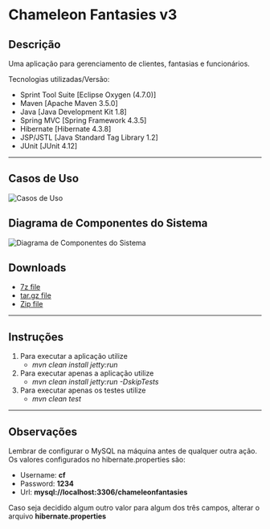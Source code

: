 # Chameleon Fantasies v3

## Descrição
Uma aplicação para gerenciamento de clientes, fantasias e funcionários.

Tecnologias utilizadas/Versão: 
 * Sprint Tool Suite [Eclipse Oxygen (4.7.0)]
 * Maven [Apache Maven 3.5.0]
 * Java [Java Development Kit 1.8]
 * Spring MVC [Spring Framework 4.3.5]
 * Hibernate [Hibernate 4.3.8]
 * JSP/JSTL [Java Standard Tag Library 1.2]
 * JUnit [JUnit 4.12]

---
## Casos de Uso

![Casos de Uso]()

## Diagrama de Componentes do Sistema

![Diagrama de Componentes do Sistema]()

## Downloads

* [7z file]()
* [tar.gz file]()
* [Zip file]()

---
## Instruções

1. Para executar a aplicação utilize
    * *mvn clean install jetty:run*
2. Para executar apenas a aplicação utilize
    * *mvn clean install jetty:run -DskipTests*
3. Para executar apenas os testes utilize
    * *mvn clean test*

---
## Observações

Lembrar de configurar o MySQL na máquina antes de qualquer outra ação. Os valores configurados no hibernate.properties são:
 * Username: **cf**
 * Password: **1234**
 * Url: **mysql://localhost:3306/chameleonfantasies**

Caso seja decidido algum outro valor para algum dos três campos, alterar o arquivo **hibernate.properties**